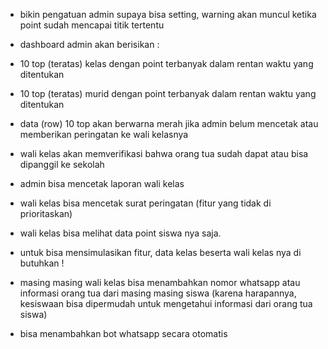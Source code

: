 -   bikin pengatuan admin supaya bisa setting, warning akan muncul ketika point sudah mencapai titik tertentu

-   dashboard admin akan berisikan :
-   10 top (teratas) kelas dengan point terbanyak dalam rentan waktu yang ditentukan
-   10 top (teratas) murid dengan point terbanyak dalam rentan waktu yang ditentukan

-   data (row) 10 top akan berwarna merah jika admin belum mencetak atau memberikan peringatan ke wali kelasnya
-   wali kelas akan memverifikasi bahwa orang tua sudah dapat atau bisa dipanggil ke sekolah
-   admin bisa mencetak laporan wali kelas
-   wali kelas bisa mencetak surat peringatan (fitur yang tidak di prioritaskan)
-   wali kelas bisa melihat data point siswa nya saja.
-   untuk bisa mensimulasikan fitur, data kelas beserta wali kelas nya di butuhkan !
-   masing masing wali kelas bisa menambahkan nomor whatsapp atau informasi orang tua dari masing masing siswa (karena harapannya, kesiswaan bisa dipermudah untuk mengetahui informasi dari orang tua siswa)
-   bisa menambahkan bot whatsapp secara otomatis
